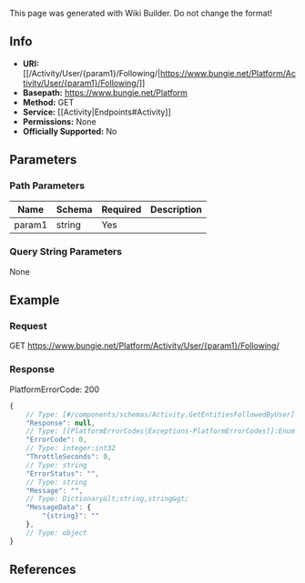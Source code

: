 <span class="wiki-builder">This page was generated with Wiki Builder. Do not change the format!</span>

## Info


* **URI:** [[/Activity/User/{param1}/Following/|https://www.bungie.net/Platform/Activity/User/{param1}/Following/]]
* **Basepath:** https://www.bungie.net/Platform
* **Method:** GET
* **Service:** [[Activity|Endpoints#Activity]]
* **Permissions:** None
* **Officially Supported:** No

## Parameters
### Path Parameters
Name | Schema | Required | Description
---- | ------ | -------- | -----------
param1 | string | Yes | 

### Query String Parameters
None

## Example
### Request
GET https://www.bungie.net/Platform/Activity/User/{param1}/Following/

### Response
PlatformErrorCode: 200
```javascript
{
    // Type: [#/components/schemas/Activity.GetEntitiesFollowedByUser]
    "Response": null,
    // Type: [[PlatformErrorCodes|Exceptions-PlatformErrorCodes]]:Enum
    "ErrorCode": 0,
    // Type: integer:int32
    "ThrottleSeconds": 0,
    // Type: string
    "ErrorStatus": "",
    // Type: string
    "Message": "",
    // Type: Dictionary&lt;string,string&gt;
    "MessageData": {
        "{string}": ""
    },
    // Type: object
}

```

## References
